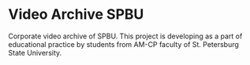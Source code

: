 # Video Archive SPBU
 Corporate video archive of  SPBU. This project is developing as a part of educational practice by students from AM-CP faculty of St. Petersburg State University.

